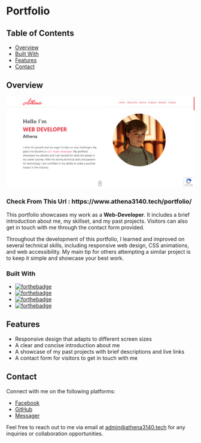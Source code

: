 # Portfolio

## Table of Contents

-  [Overview](#overview)
-  [Built With](#built-with)
-  [Features](#features)
-  [Contact](#contact)

## Overview

![Screenshot of the live project](https://raw.githubusercontent.com/athena3140/portfolio/main/screenshot.jpg)

<h3>Check From This Url : https://www.athena3140.tech/portfolio/</h3>

This portfolio showcases my work as a **Web-Developer**. It includes a brief introduction about me, my skillset, and
my past projects. Visitors can also get in touch with me through the contact form provided.

Throughout the development of this portfolio, I learned and improved on several technical skills, including
responsive web design, CSS animations, and web accessibility. My main tip for others attempting a similar project is
to keep it simple and showcase your best work.

### Built With

-  [![forthebadge](https://img.shields.io/badge/Made%20With-BoootStrap-green)](#built-with)
-  [![forthebadge](https://img.shields.io/badge/Made%20With-HTML-green)](#built-with)
-  [![forthebadge](https://img.shields.io/badge/Made%20With-CSS-green)](#built-with)
-  [![forthebadge](https://img.shields.io/badge/Made%20With-JavaScript-green)](#built-with)

## Features

-  Responsive design that adapts to different screen sizes
-  A clear and concise introduction about me
-  A showcase of my past projects with brief descriptions and live links
-  A contact form for visitors to get in touch with me

## Contact

Connect with me on the following platforms:

-  [Facebook](https://facebook.com/athena3140/)
-  [GitHub](https://github.com/athena3140/)
-  [Messager](https://m.me/athena3140)

Feel free to reach out to me via email at [admin@athena3140.tech](mailto:admin@athena3140.tech) for any inquiries or
collaboration opportunities.

